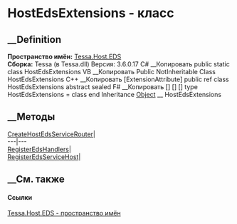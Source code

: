 # HostEdsExtensions - класс
##  __Definition
 **Пространство имён:** [Tessa.Host.EDS](N_Tessa_Host_EDS.htm)  
 **Сборка:** Tessa (в Tessa.dll) Версия: 3.6.0.17
C# __Копировать
     public static class HostEdsExtensions
VB __Копировать
    <ExtensionAttribute>
    Public NotInheritable Class HostEdsExtensions
C++ __Копировать
    [ExtensionAttribute]
    public ref class HostEdsExtensions abstract sealed
F# __Копировать
     [<AbstractClassAttribute>]
    [<SealedAttribute>]
    [<ExtensionAttribute>]
    type HostEdsExtensions = class end
Inheritance
    [Object](https://learn.microsoft.com/dotnet/api/system.object) __ HostEdsExtensions
##  __Методы
[CreateHostEdsServiceRouter](M_Tessa_Host_EDS_HostEdsExtensions_CreateHostEdsServiceRouter.htm)|  
---|---  
[RegisterEdsHandlers](M_Tessa_Host_EDS_HostEdsExtensions_RegisterEdsHandlers.htm)|  
[RegisterEdsServiceHost](M_Tessa_Host_EDS_HostEdsExtensions_RegisterEdsServiceHost.htm)|  
## __См. также
#### Ссылки
[Tessa.Host.EDS - пространство имён](N_Tessa_Host_EDS.htm)
